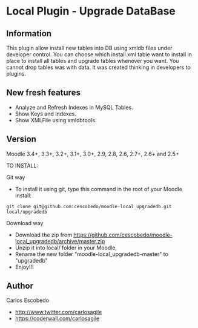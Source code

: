 Local Plugin - Upgrade DataBase
======================

Information
-----------

This plugin allow install new tables into DB using xmldb files under developer control.
You can choose which install.xml table want to install in place to install all tables and
upgrade tables whenever you want.
You cannot drop tables was with data.
It was created thinking in developers to plugins.

New fresh features
------------------
- Analyze and Refresh Indexes in MySQL Tables.
- Show Keys and Indexes.
- Show XMLFile using xmldbtools.

Version  
-------
Moodle 3.4+, 3.3+, 3.2+, 3.1+, 3.0+, 2.9, 2.8, 2.6, 2.7+, 2.6+ and 2.5+

TO INSTALL:

Git way
- To install it using git, type this command in the root of your Moodle install:
```
git clone git@github.com:cescobedo/moodle-local_upgradedb.git local/upgradedb
```

Download way
- Download the zip from <https://github.com/cescobedo/moodle-local_upgradedb/archive/master.zip>
- Unzip it into  local/ folder in your Moodle,
- Rename the new folder "moodle-local_upgradedb-master" to "upgradedb"
- Enjoy!!!


Author
------
Carlos Escobedo
- <http://www.twitter.com/carlosagile>
- <https://coderwall.com/carlosagile>
